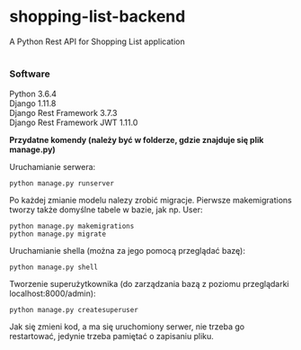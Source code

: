 # <h1>shopping-list-backend</h1>
A Python Rest API for Shopping List application

# <h3>Software</h3>
Python 3.6.4 <br>
Django 1.11.8 <br>
Django Rest Framework 3.7.3 <br>
Django Rest Framework JWT 1.11.0 

<b>Przydatne komendy (należy być w folderze, gdzie znajduje się plik manage.py)</b>

Uruchamianie serwera:
```
python manage.py runserver
```

Po każdej zmianie modelu nalezy zrobić migracje. Pierwsze makemigrations tworzy także domyślne tabele w bazie, jak np. User:

```
python manage.py makemigrations
python manage.py migrate
```

Uruchamianie shella (można za jego pomocą przeglądać bazę):
```
python manage.py shell
```

Tworzenie superużytkownika (do zarządzania bazą z poziomu przeglądarki localhost:8000/admin):
```
python manage.py createsuperuser
```

Jak się zmieni kod, a ma się uruchomiony serwer, nie trzeba go restartować, jedynie trzeba pamiętać o zapisaniu pliku.
